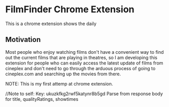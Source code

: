 # FilmFinder Chrome Extension

This is a chrome extension shows the daily 

## Motivation

Most people who enjoy watching films don't have a convenient way to find out the current films that are playing in theatres, so I am developing this extension for people who can easily access the latest update of films from cineplex and don't need to go through the arduous process of going to cineplex.com and searching up the movies from there.

NOTE: This is my first attemp at chrome extension.

//Note to self: 
Key: ukuzkfkg2rwf5katynr8b5gd
Parse from response body for title, qualityRatings, showtimes